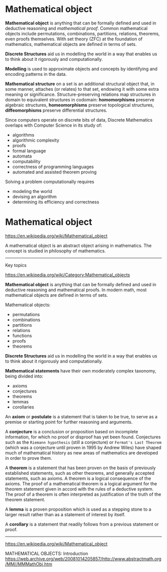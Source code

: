 # Mathematical object


**Mathematical object** is anything that can be formally defined and used in deductive reasoning and *mathematical proof*. Common mathematical objects include permutations, combinations, partitions, relations, theorems, even proofs themselves. With set theory (ZFC) at the foundation of mathematics, mathematical objects are defined in terms of sets.

**Discrete Structures** aid us in modelling the world in a way that enables us to think about it rigorously and computationally.


**Modelling** is used to approximate objects and concepts by identifying and encoding patterns in the data.


**Mathematical structure** on a set is an additional structural object that, in some manner, attaches (or relates) to that set, endowing it with some extra meaning or significance. Structure-preserving relations map structures in domain to equivalent structures in codomain: **homomorphisms** preserve algebraic structures, **homeomorphisms** preserve topological structures, **diffeomorphisms** preserve differential structures.


Since computers operate on discrete bits of data, Discrete Mathematics overlaps with Computer Science in its study of:
- algorithms
- algorithmic complexity
- proofs
- formal language
- automata
- computability
- correctness of programming languages
- automated and assisted theorem proving

Solving a problem computationally requires
- modeling the world
- devising an algorithm
- determining its efficiency and correctness

# Mathematical object

https://en.wikipedia.org/wiki/Mathematical_object

A mathematical object is an abstract object arising in mathematics. 
The concept is studied in philosophy of mathematics.

---


Key topics


https://en.wikipedia.org/wiki/Category:Mathematical_objects


**Mathematical object** is anything that can be formally defined and used in deductive reasoning and mathematical proofs. In modern math, most mathematical objects are defined in terms of sets.

Mathematical objects:
- permutations
- combinations
- partitions
- relations
- functions
- proofs
- theorems


**Discrete Structures** aid us in modelling the world in a way that enables us to think about it rigorously and computationally.

**Mathematical statements** have their own moderately complex taxonomy, being divided into:
- axioms
- conjectures
- theorems
- lemmas
- corollaries


An **axiom** or **postulate** is a statement that is taken to be true, to serve as a premise or starting point for further reasoning and arguments.

A **conjecture** is a conclusion or proposition based on incomplete information, for which no proof or disproof has yet been found. Conjectures such as the `Riemann hypothesis` (still a conjecture) or `Fermat's Last Theorem` (which was a conjecture until proven in 1995 by Andrew Wiles) have shaped much of mathematical history as new areas of mathematics are developed in order to prove them.

A **theorem** is a statement that has been proven on the basis of previously established statements, such as other theorems, and generally accepted statements, such as axioms. A theorem is a logical consequence of the axioms. The proof of a mathematical theorem is a logical argument for the theorem statement given in accord with the rules of a deductive system. The proof of a theorem is often interpreted as justification of the truth of the theorem statement.

A **lemma** is a proven proposition which is used as a stepping stone to a larger result rather than as a statement of interest by itself.

A **corollary** is a statement that readily follows from a previous statement or proof.




---

https://en.wikipedia.org/wiki/Mathematical_object

MATHEMATICAL OBJECTS: Introduction
https://web.archive.org/web/20081014205857/http://www.abstractmath.org/MM//MMMathObj.htm
